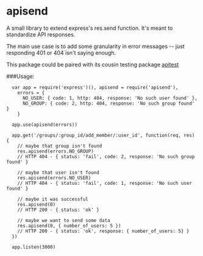 apisend
=======

A small library to extend express's res.send function. It's meant to standardize API responses.

The main use case is to add some granularity in error messages -- just responding 401 or 404 isn't saying enough.

This package could be paired with its cousin testing package [apitest](https://github.com/lulzmachine/apitest)


###Usage:

```
  var app = require('express')(), apisend = require('apisend'),
    errors = {
      NO_USER: { code: 1, http: 404, response: 'No such user found' },
      NO_GROUP: { code: 2, http: 404, response: 'No such group found' }
    }

  app.use(apisend(errors))

  app.get('/groups/:group_id/add_member/:user_id', function(req, res) {
    // maybe that group isn't found
    res.apisend(errors.NO_GROUP)
    // HTTP 404 - { status: 'fail', code: 2, response: 'No such group found' }

    // maybe that user isn't found
    res.apisend(errors.NO_USER)
    // HTTP 404 - { status: 'fail', code: 1, response: 'No such user found' }

    // maybe it was successful
    res.apisend(0)
    // HTTP 200 - { status: 'ok' }

    // maybe we want to send some data
    res.apisend(0, { number_of_users: 5 })
    // HTTP 200 - { status: 'ok', response: { number_of_users: 5} }
  })

  app.listen(3000)
```
